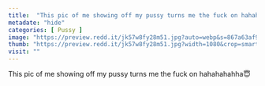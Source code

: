```yaml
---
title:  "This pic of me showing off my pussy turns me the fuck on hahahahahha😇"
metadate: "hide"
categories: [ Pussy ]
image: "https://preview.redd.it/jk57w8fy28m51.jpg?auto=webp&s=867a63af93b3d581de18312aff9c50c4d2280ee0"
thumb: "https://preview.redd.it/jk57w8fy28m51.jpg?width=1080&crop=smart&auto=webp&s=cee8a3717d2b090d34fbc3c96a89858eb619aa76"
visit: ""
---
```

This pic of me showing off my pussy turns me the fuck on hahahahahha😇
